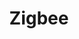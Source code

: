 ---
guid: 2009
title: "Zigbee"
category: Zigbee
description: "Zigbee est un protocole de haut niveau permettant la communication d'équipements personnels ou domestiques équipés de petits émetteurs radios à faible consommation ; il est basé sur la norme IEEE 802.15.4 pour les réseaux à dimension personnelle."
url: "https://csa-iot.org/fr/"
locale: fr_FR
sitemap:
  changefreq: 'monthly'
  exclude: 'no'
  priority: 0.5
  lastmod:  # date to end modification
redirect_from: 
    - /categorie-produit/protocol/zigbee/
    - /categorie-produit/zigbee/?amp
    - /categorie-produit/zigbee/
---